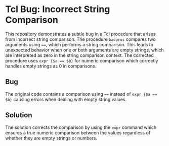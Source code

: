# Tcl Bug: Incorrect String Comparison
This repository demonstrates a subtle bug in a Tcl procedure that arises from incorrect string comparison. The procedure `badproc` compares two arguments using `==`, which performs a string comparison.  This leads to unexpected behavior when one or both arguments are empty strings, which are interpreted as zero in the string comparison context. The corrected procedure uses `expr {$a == $b}` for numeric comparison which correctly handles empty strings as 0 in comparisons.

## Bug
The original code contains a comparison using `==` instead of `expr {$a == $b}` causing errors when dealing with empty string values.

## Solution
The solution corrects the comparison by using the `expr` command which ensures a true numeric comparison between the values regardless of whether they are empty strings or numbers.